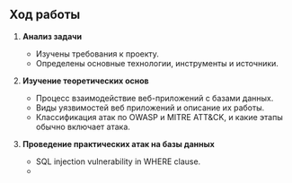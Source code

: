 ## Ход работы

1. **Анализ задачи**  
   - Изучены требования к проекту.  
   - Определены основные технологии, инструменты и источники.  

2. **Изучение теоретических основ**  
   - Процесс взаимодействие веб-приложений с базами данных.  
   - Виды уязвимостей веб приложений и описание их работы.
   - Классификация атак по OWASP и MITRE ATT&CK, и какие этапы обычно включает атака.

3. **Проведение практических атак на базы данных**

   - SQL injection vulnerability in WHERE clause.
   - 




